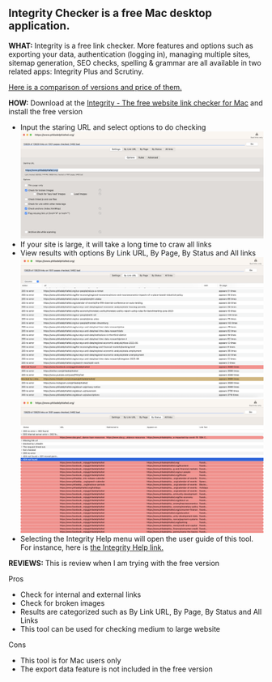 ## Integrity Checker is a free Mac desktop application.
**WHAT:** Integrity is a free link checker. More features and options such as exporting your data, authentication (logging in), managing multiple sites, 
sitemap generation, SEO checks, spelling & grammar are all available in two related apps: Integrity Plus and Scrutiny.

[Here is a comparison of versions and price of them.](https://peacockmedia.software/mac/integrity/)

**HOW:** Download at the [Integrity - The free website link checker for Mac](https://peacockmedia.software/mac/integrity/free.html) and install the free version
  - Input the staring URL and select options to do checking
    ![Settings to start crawling](./images/Integrity%20settings.png)
  - If your site is large, it will take a long time to craw all links
  - View results with options By Link URL, By Page, By Status and All links
    ![Results Link By URL](./images/Report%20Link%20By%20URL.png)
    ![Results By Status](./images/Report%20By%20Status.png)
  - Selecting the Integrity Help menu will open the user guide of this tool. For instance, here is [the Integrity Help link.](https://peacockmedia.software/mac/integrity/manual/v12/index.html)

**REVIEWS:**
This is review when I am trying with the free version

Pros
  - Check for internal and external links
  - Check for broken images
  - Results are categorized such as By Link URL, By Page, By Status and All Links
  - This tool can be used for checking medium to large website

Cons
  - This tool is for Mac users only
  - The export data feature is not included in the free version
